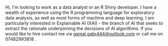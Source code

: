 Hi, I'm looking to work as a data analyst or an R Shiny developer. I have a wealth of experience using the R programming language for exploratory data analysis, as well as most forms of machine and deep learning. I am particularly interested in Explainable AI (XAI) - the branch of AI that seeks to extract the rationale underpinning the decisions of AI algorithms.
If you would like to hire contact me via gamal.gabr444@outlook.com or call me on 07482993818 .

